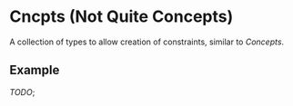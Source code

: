 Cncpts (Not Quite Concepts)
===

A collection of types to allow creation of constraints, similar to *Concepts*.

## Example

*TODO*;
